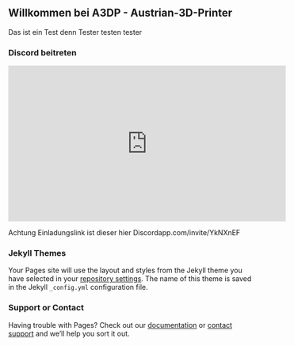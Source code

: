 ## Willkommen bei A3DP - Austrian-3D-Printer


Das ist ein Test denn Tester testen tester

### Discord beitreten

<iframe width="560" height="315" src="https://www.youtube.com/embed/W76O4332r_k" frameborder="0" allow="accelerometer; autoplay; encrypted-media; gyroscope; picture-in-picture" allowfullscreen></iframe>

Achtung Einladungslink ist dieser hier Discordapp.com/invite/YkNXnEF

### Jekyll Themes

Your Pages site will use the layout and styles from the Jekyll theme you have selected in your [repository settings](https://github.com/A3DP/A3DP/settings). The name of this theme is saved in the Jekyll `_config.yml` configuration file.

### Support or Contact

Having trouble with Pages? Check out our [documentation](https://help.github.com/categories/github-pages-basics/) or [contact support](https://github.com/contact) and we’ll help you sort it out.
